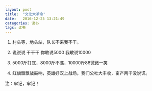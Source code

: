 ```yaml
---
layout: post
title:  "文化大革命"
date:   2016-12-25 13:21:49
categories: 读书
tags: 读书
---
```

1. 村头等，地头站，队长不来我不干。

2. 说说说 干干干 你敢说5000 我敢说10000

3. 5000斤打底，8000斤不瞧，10000斤88微微一笑

4. 红旗飘飘战鼓响，英雄好汉上战场，我们公社大丰收，亩产两千没说谎。


 
注：牢记，牢记！
